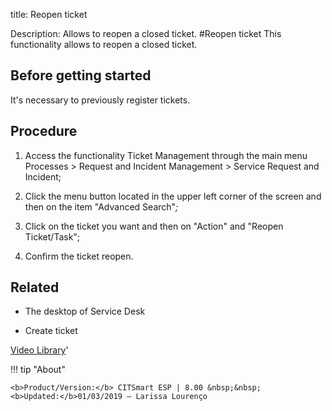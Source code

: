 title: Reopen ticket

Description: Allows to reopen a closed ticket.
#Reopen ticket
This functionality allows to reopen a closed ticket.

Before getting started
--------------------------

It's necessary to previously register tickets.

Procedure
-------------

1.  Access the functionality Ticket Management through the main menu Processes
    \> Request and Incident Management \> Service Request and Incident;

2.  Click the menu button located in the upper left corner of the screen and
    then on the item "Advanced Search"*;*

3.  Click on the ticket you want and then on "Action" and "Reopen Ticket/Task";

4.  Confirm the ticket reopen.

Related
-----------

-   The desktop of Service Desk

-   Create ticket

<i class='fa fa-youtube-play  fa-2x' style='color:#97ce17;vertical-align: middle;'> </i> [Video Library](https://www.youtube.com/playlist?list=PLB5qK2uzf2RNrJnhiXj3dbmgsm9-quhfz)'

!!! tip "About"

    <b>Product/Version:</b> CITSmart ESP | 8.00 &nbsp;&nbsp;
    <b>Updated:</b>01/03/2019 – Larissa Lourenço
